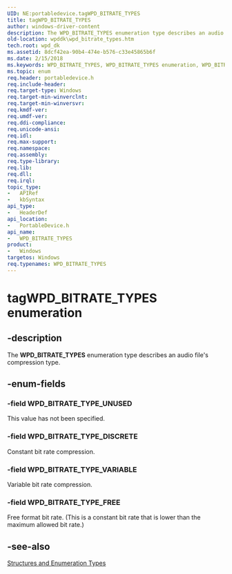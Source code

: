 ```yaml
---
UID: NE:portabledevice.tagWPD_BITRATE_TYPES
title: tagWPD_BITRATE_TYPES
author: windows-driver-content
description: The WPD_BITRATE_TYPES enumeration type describes an audio file's compression type.
old-location: wpddk\wpd_bitrate_types.htm
tech.root: wpd_dk
ms.assetid: 8dcf42ea-90b4-474e-b576-c33e45865b6f
ms.date: 2/15/2018
ms.keywords: WPD_BITRATE_TYPES, WPD_BITRATE_TYPES enumeration, WPD_BITRATE_TYPE_DISCRETE, WPD_BITRATE_TYPE_FREE, WPD_BITRATE_TYPE_UNUSED, WPD_BITRATE_TYPE_VARIABLE, enumeration, portabledevice/WPD_BITRATE_TYPES, portabledevice/WPD_BITRATE_TYPE_DISCRETE, portabledevice/WPD_BITRATE_TYPE_FREE, portabledevice/WPD_BITRATE_TYPE_UNUSED, portabledevice/WPD_BITRATE_TYPE_VARIABLE, tagWPD_BITRATE_TYPES, wpddk.wpd_bitrate_types
ms.topic: enum
req.header: portabledevice.h
req.include-header: 
req.target-type: Windows
req.target-min-winverclnt: 
req.target-min-winversvr: 
req.kmdf-ver: 
req.umdf-ver: 
req.ddi-compliance: 
req.unicode-ansi: 
req.idl: 
req.max-support: 
req.namespace: 
req.assembly: 
req.type-library: 
req.lib: 
req.dll: 
req.irql: 
topic_type:
-	APIRef
-	kbSyntax
api_type:
-	HeaderDef
api_location:
-	PortableDevice.h
api_name:
-	WPD_BITRATE_TYPES
product:
-	Windows
targetos: Windows
req.typenames: WPD_BITRATE_TYPES
---
```


# tagWPD_BITRATE_TYPES enumeration


## -description



The <b>WPD_BITRATE_TYPES</b> enumeration type describes an audio file's compression type.




## -enum-fields




### -field WPD_BITRATE_TYPE_UNUSED

This value has not been specified.


### -field WPD_BITRATE_TYPE_DISCRETE

Constant bit rate compression.


### -field WPD_BITRATE_TYPE_VARIABLE

Variable bit rate compression.


### -field WPD_BITRATE_TYPE_FREE

Free format bit rate. (This is a constant bit rate that is lower than the maximum allowed bit rate.)


## -see-also




<a href="https://msdn.microsoft.com/library/windows/hardware/ff597672">Structures and Enumeration Types</a>
 

 


